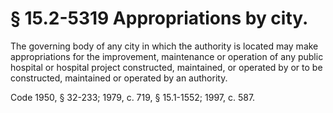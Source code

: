 # § 15.2-5319 Appropriations by city.

<p>The governing body of any city in which the authority is located may make appropriations for the improvement, maintenance or operation of any public hospital or hospital project constructed, maintained, or operated by or to be constructed, maintained or operated by an authority.</p><p>Code 1950, § 32-233; 1979, c. 719, § 15.1-1552; 1997, c. 587.</p>